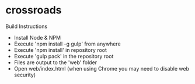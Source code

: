 # crossroads

Build Instructions
  - Install Node & NPM
  - Execute 'npm install -g gulp' from anywhere
  - Execute 'npm install' in repository root
  - Execute 'gulp pack' in the repository root
  - Files are output to the 'web' folder
  - Open web/index.html (when using Chrome you may need to disable web security)